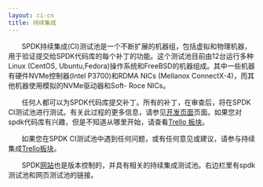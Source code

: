 ```yaml
---
layout: ci-cn
title: 持续集成
---
```


&#160; &#160; &#160; &#160;SPDK持续集成(CI)测试池是一个不断扩展的机器组，包括虚拟和物理机器，用于验证提交给SPDK代码库的每个补丁的功能。这个测试池目前由12台运行多种Linux (CentOS, Ubuntu,Fedora)操作系统和FreeBSD的机器组成。其中一些机器有硬件NVMe控制器(Intel P3700)和RDMA NICs (Mellanox ConnectX-4)，而其他机器使用模拟的NVMe驱动器和Soft-	Roce NICs。

&#160; &#160; &#160; &#160;任何人都可以为SPDK代码库提交补丁。所有的补丁，在审查后，将在SPDK CI测试池进行测试。有关此过程的更多信息，请参见[开发页面](http://www.spdk.io/development/)页面。如果您对spdk代码库有兴趣，但是不知道从哪里开始，请查看[Trello 板块](https://trello.com/b/3DvD85zi/continuous-integration)。

&#160; &#160; &#160; &#160;如果您在SPDK CI测试池中遇到任何问题，或有任何意见或建议，请参与持续集成[Trello板块](https://trello.com/b/3dvd85zi/continuousintegration)。

&#160; &#160; &#160; &#160;SPDK[网站](http://www.spdk.io/)也是版本控制的，并具有相关的持续集成测试池。右边栏里有spdk测试池和网页测试池的链接。
